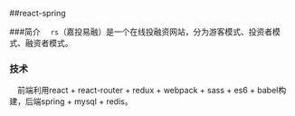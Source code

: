##react-spring

###简介
&emsp;`rs`（嘉投易融）是一个在线投融资网站，分为游客模式、投资者模式、融资者模式。

### 技术
&emsp;前端利用react + react-router + redux + webpack + sass + es6 + babel构建，后端spring + mysql + redis。

